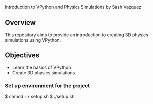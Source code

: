 Introduction to VPython and Physics Simulations by Sash Vazquez

## Overview

This repository aims to provide an introduction to creating 3D physics simulations using VPython.

## Objectives

- Learn the basics of VPython
- Create 3D physics simulations
  
### Set up environment for the project
$ chmod +x setup.sh
$ ./setup.sh

